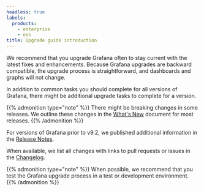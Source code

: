 ```yaml
---
headless: true
labels:
  products:
    - enterprise
    - oss
title: Upgrade guide introduction
---
```


We recommend that you upgrade Grafana often to stay current with the latest fixes and enhancements.
Because Grafana upgrades are backward compatible, the upgrade process is straightforward, and dashboards and graphs will not change.

In addition to common tasks you should complete for all versions of Grafana, there might be additional upgrade tasks to complete for a version.

{{% admonition type="note" %}}
There might be breaking changes in some releases. We outline these changes in the [What's New](https://grafana.com/docs/grafana/<GRAFANA_VERSION>/whatsnew/) document for most releases.
{{% /admonition %}}

For versions of Grafana prior to v9.2, we published additional information in the [Release Notes](https://grafana.com/docs/grafana/<GRAFANA_VERSION>/release-notes/).

When available, we list all changes with links to pull requests or issues in the [Changelog](https://github.com/grafana/grafana/blob/main/CHANGELOG.md).

{{% admonition type="note" %}}
When possible, we recommend that you test the Grafana upgrade process in a test or development environment.
{{% /admonition %}}
